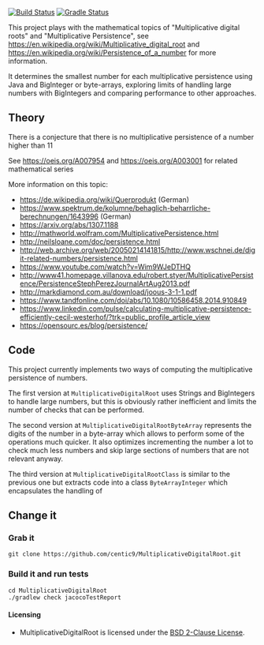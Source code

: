 [![Build Status](https://travis-ci.org/centic9/MultiplicativeDigitalRoot.svg)](https://travis-ci.org/centic9/MultiplicativeDigitalRoot) 
[![Gradle Status](https://gradleupdate.appspot.com/centic9/MultiplicativeDigitalRoot/status.svg?branch=master)](https://gradleupdate.appspot.com/centic9/MultiplicativeDigitalRoot/status)

This project plays with the mathematical topics of "Multiplicative digital roots" and 
"Multiplicative Persistence", see https://en.wikipedia.org/wiki/Multiplicative_digital_root and 
https://en.wikipedia.org/wiki/Persistence_of_a_number for more information.

It determines the smallest number for each multiplicative persistence using Java and BigInteger or byte-arrays, 
exploring limits of handling large numbers with BigIntegers and comparing performance to other approaches.

## Theory

There is a conjecture that there is no multiplicative persistence of a number higher than 11

See https://oeis.org/A007954 and https://oeis.org/A003001 for related mathematical series

More information on this topic:
* https://de.wikipedia.org/wiki/Querprodukt (German)
* https://www.spektrum.de/kolumne/behaglich-beharrliche-berechnungen/1643996 (German)
* https://arxiv.org/abs/1307.1188
* http://mathworld.wolfram.com/MultiplicativePersistence.html
* http://neilsloane.com/doc/persistence.html
* http://web.archive.org/web/20050214141815/http://www.wschnei.de/digit-related-numbers/persistence.html
* https://www.youtube.com/watch?v=Wim9WJeDTHQ
* http://www41.homepage.villanova.edu/robert.styer/MultiplicativePersistence/PersistenceStephPerezJournalArtAug2013.pdf
* http://markdiamond.com.au/download/joous-3-1-1.pdf
* https://www.tandfonline.com/doi/abs/10.1080/10586458.2014.910849
* https://www.linkedin.com/pulse/calculating-multiplicative-persistence-efficiently-cecil-westerhof/?trk=public_profile_article_view
* https://opensourc.es/blog/persistence/

## Code

This project currently implements two ways of computing the multiplicative persistence of 
numbers.

The first version at `MultiplicativeDigitalRoot` uses Strings and BigIntegers to handle large numbers, but this is
obviously rather inefficient and limits the number of checks that can be performed.

The second version at `MultiplicativeDigitalRootByteArray` represents the digits of the number in a byte-array which
allows to perform some of the operations much quicker. It also optimizes incrementing the number a lot to check
much less numbers and skip large sections of numbers that are not relevant anyway.

The third version at `MultiplicativeDigitalRootClass` is similar to the previous one but 
extracts code into a class `ByteArrayInteger` which encapsulates the handling of 

## Change it

### Grab it

    git clone https://github.com/centic9/MultiplicativeDigitalRoot.git

### Build it and run tests

    cd MultiplicativeDigitalRoot
    ./gradlew check jacocoTestReport

#### Licensing
* MultiplicativeDigitalRoot is licensed under the [BSD 2-Clause License].

[BSD 2-Clause License]: https://www.opensource.org/licenses/bsd-license.php
